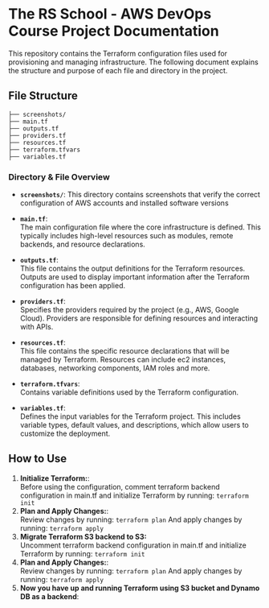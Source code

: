 # The RS School - AWS DevOps Course Project Documentation

This repository contains the Terraform configuration files used for provisioning and managing infrastructure. The following document explains the structure and purpose of each file and directory in the project.

## File Structure
```
├── screenshots/
├── main.tf
├── outputs.tf
├── providers.tf
├── resources.tf
├── terraform.tfvars
├── variables.tf
```

### Directory & File Overview

- **```screenshots/```**:
  This directory contains screenshots that verify the correct configuration of AWS accounts and installed software versions
- **```main.tf```**:  
  The main configuration file where the core infrastructure is defined. This typically includes high-level resources such as modules, remote backends, and resource declarations.

- **```outputs.tf```**:  
  This file contains the output definitions for the Terraform resources. Outputs are used to display important information after the Terraform configuration has been applied.

- **```providers.tf```**:  
  Specifies the providers required by the project (e.g., AWS, Google Cloud). Providers are responsible for defining resources and interacting with APIs.

- **```resources.tf```**:  
  This file contains the specific resource declarations that will be managed by Terraform. Resources can include ec2 instances, databases, networking components, IAM roles and more.

- **```terraform.tfvars```**:  
  Contains variable definitions used by the Terraform configuration. 

- **```variables.tf```**:  
  Defines the input variables for the Terraform project. This includes variable types, default values, and descriptions, which allow users to customize the deployment.

## How to Use

1. **Initialize Terraform:**:  
   Before using the configuration, comment terraform backend configuration in main.tf and initialize Terraform by running:
   ```terraform init```
2. **Plan and Apply Changes:**:  
   Review changes by running:
   ```terraform plan```
   And apply changes by running:
   ```terraform apply```
3. **Migrate Terraform S3 backend to S3:**  
   Uncomment terraform backend configuration in main.tf and initialize Terraform by running:
   ```terraform init```
4. **Plan and Apply Changes:**:  
   Review changes by running:
   ```terraform plan```
   And apply changes by running:
   ```terraform apply```
5. **Now you have up and running Terraform using S3 bucket and Dynamo DB as a backend**:  
